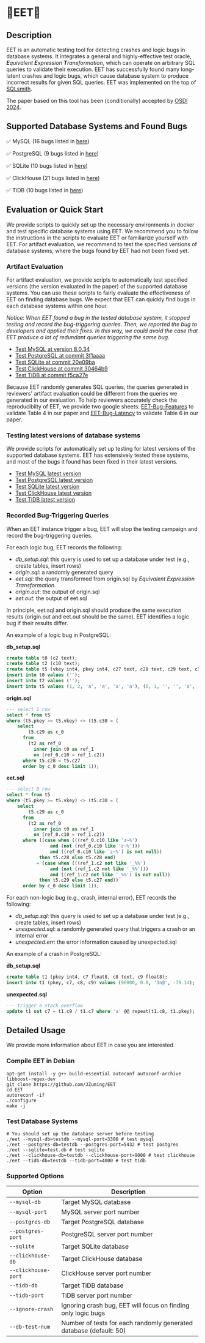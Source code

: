 # 🌟EET🌟

## Description

EET is an automatic testing tool for detecting crashes and logic bugs in database systems. It integrates a general and highly-effective test oracle, _**E**quivalent **E**xpression **T**ransformation_, which can operate on arbitrary SQL queries to validate their execution. EET has successfully found many long-latent crashes and logic bugs, which cause database system to produce incorrect results for given SQL queries. EET was implemented on the top of [SQLsmith](https://github.com/anse1/sqlsmith).

The paper based on this tool has been (conditionally) accepted by [OSDI 2024](https://www.usenix.org/conference/osdi24).

## Supported Database Systems and Found Bugs
✅ MySQL (16 bugs listed in [here](./docs/bugs/mysql_bugs.md))

✅ PostgreSQL (9 bugs listed in [here](./docs/bugs/postgres_bugs.md))

✅ SQLite (10 bugs listed in [here](./docs/bugs/sqlite_bugs.md))

✅ ClickHouse (21 bugs listed in [here](./docs/bugs/clickhouse_bugs.md))

✅ TiDB (10 bugs listed in [here](./docs/bugs/tidb_bugs.md))

## Evaluation or Quick Start

We provide scripts to quickly set up the necessary environments in docker and test specific database systems using EET. We recommend you to follow the instructions in the scripts to evaluate EET or familiarize yourself with EET. For artifact evaluation, we recommend to test the specified versions of database systems, where the bugs found by EET had not been fixed yet.

### Artifact Evaluation

For artifact evaluation, we provide scripts to automatically test specified versions (the version evaluated in the paper) of the supported database systems. You can use these scripts to fairly evaluate the effectiveness of EET on finding database bugs. We expect that EET can quickly find bugs in each database systems within one hour.

_Notice: When EET found a bug in the tested database system, it stopped testing and record the bug-triggering queries. Then, we reported the bug to developers and applied their fixes. In this way, we could avoid the case that EET produce a lot of redundant queries triggering the same bug._

- [Test MySQL at version 8.0.34](./docs/test/mysql_test.md)
- [Test PostgreSQL at commit 3f1aaaa](./docs/test/postgres_test.md)
- [Test SQLite at commit 20e09ba](./docs/test/sqlite_test.md)
- [Test ClickHouse at commit 30464b9](./docs/test/clickhouse_test.md)
- [Test TiDB at commit f5ca27e](./docs/test/tidb_test.md)

Because EET randomly generates SQL queries, the queries generated in reviewers' artifact evaluation could be different from the queries we generated in our evaluation. To help reviewers accurately check the reproducibilty of EET, we provide two google sheets: [EET-Bug-Features](https://docs.google.com/spreadsheets/d/1DjdOJ-aHou6aPjOlvWj_f_QnXjm0F3Osc9JI5zv48r8/edit#gid=0) to validate Table 4 in our paper and [EET-Bug-Latency](https://docs.google.com/spreadsheets/d/1eXqx9rhpIsQemopG0qC_cj6yYqoRrcUT6ewC6uAGbf4/edit#gid=0) to validate Table 6 in our paper.

### Testing latest versions of database systems

We provide scripts for automatically set up testing for latest versions of the supported database systems. EET has extensively tested these systems, and most of the bugs it found has been fixed in their latest versions.

- [Test MySQL latest version](./docs/test/mysql_test_latest.md)
- [Test PostgreSQL latest version](./docs/test/postgres_test_latest.md)
- [Test SQLite latest version](./docs/test/sqlite_test_latest.md)
- [Test ClickHouse latest version](./docs/test/sqlite_test_latest.md)
- [Test TiDB latest version](./docs/test/tidb_test_latest.md)

### Recorded Bug-Triggering Queries

When an EET instance trigger a bug, EET will stop the testing campaign and record the bug-triggering queries.

For each logic bug, EET records the following:

- *db_setup.sql*: this query is used to set up a database under test (e.g., create tables, insert rows)
- *origin.sql*: a randomly generated query
- *eet.sql*: the query transformed from origin.sql by _Equivalent Expression Transformation_.
- *origin.out*: the output of origin.sql
- *eet.out*: the output of eet.sql

In principle, eet.sql and origin.sql should produce the same execution results (origin.out and eet.out should be the same). EET identifies a logic bug if their results differ.

An example of a logic bug in PostgreSQL:

**db_setup.sql**
```sql
create table t0 (c2 text);
create table t2 (c10 text);
create table t5 (vkey int4, pkey int4, c27 text, c28 text, c29 text, c30 text);
insert into t0 values ('');
insert into t2 values ('');
insert into t5 values (1, 2, 'a', 'a', 'a', 'a'), (0, 1, '', '', 'a', 'L');
```

**origin.sql**
```sql
--- select 1 row
select * from t5
where (t5.pkey >= t5.vkey) <> (t5.c30 = (
    select
        t5.c29 as c_0
      from
        (t2 as ref_0
          inner join t0 as ref_1
          on (ref_0.c10 = ref_1.c2))
      where t5.c28 = t5.c27
      order by c_0 desc limit 1));
```

**eet.sql**
```sql
--- select 0 row
select * from t5 
where (t5.pkey >= t5.vkey) <> (t5.c30 = (
    select
        t5.c29 as c_0
      from
        (t2 as ref_0
          inner join t0 as ref_1
          on (ref_0.c10 = ref_1.c2))
      where ((case when (((ref_0.c10 like 'z~%')
                and (not (ref_0.c10 like 'z~%')))
                and ((ref_0.c10 like 'z~%') is not null)) 
            then t5.c28 else t5.c28 end)
           = (case when (((ref_1.c2 not like '_%%')
                and (not (ref_1.c2 not like '_%%')))
                and ((ref_1.c2 not like '_%%') is not null)) 
            then t5.c29 else t5.c27 end))
      order by c_0 desc limit 1));
```

For each non-logic bug (e.g., crash, internal error), EET records the following:

- *db_setup.sql*: this query is used to set up a database under test (e.g., create tables, insert rows)
- *unexpected.sql*: a randomly generated query that triggers a crash or an internal error
- *unexpected.err*: the error information caused by unexpected.sql

An example of a crash in PostgreSQL:

**db_setup.sql**
```sql
create table t1 (pkey int4, c7 float8, c8 text, c9 float8);
insert into t1 (pkey, c7, c8, c9) values (96000, 0.0, '3n@', -79.14);
```

**unexpected.sql**
```sql
--- trigger a stack overflow
update t1 set c7 = t1.c9 / t1.c7 where 'a' @@ repeat(t1.c8, t1.pkey);
```

## Detailed Usage

We provide more information about EET in case you are interested.

### Compile EET in Debian
```shell
apt-get install -y g++ build-essential autoconf autoconf-archive libboost-regex-dev
git clone https://github.com/JZuming/EET
cd EET
autoreconf -if
./configure
make -j
```

### Test Database Systems
```shell
# You should set up the database server before testing
./eet --mysql-db=testdb --mysql-port=3306 # test mysql
./eet --postgres-db=testdb --postgres-port=5432 # test postgres
./eet --sqlite=test.db # test sqlite
./eet --clickhouse-db=testdb --clickhouse-port=9000 # test clickhouse
./eet --tidb-db=testdb --tidb-port=4000 # test tidb
```

### Supported Options

| Option | Description |
|----------|----------|
| `--mysql-db` | Target MySQL database | 
| `--mysql-port` | MySQL server port number | 
| `--postgres-db` | Target PostgreSQL database |
| `--postgres-port` | PostgreSQL server port number |
| `--sqlite` | Target SQLite database |
| `--clickhouse-db` | Target ClickHouse database |
| `--clickhouse-port` | ClickHouse server port number |
| `--tidb-db` | Target TiDB database |
| `--tidb-port` | TiDB server port number |
| `--ignore-crash` | Ignoring crash bug, EET will focus on finding only logic bugs |
| `--db-test-num` | Number of tests for each randomly generated database (default: 50) |